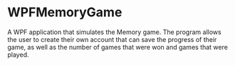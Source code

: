 # WPFMemoryGame
A WPF application that simulates the Memory game. The program allows the user to create their own account that can save the progress of their game, as well as the number of games that were won and games that were played.
